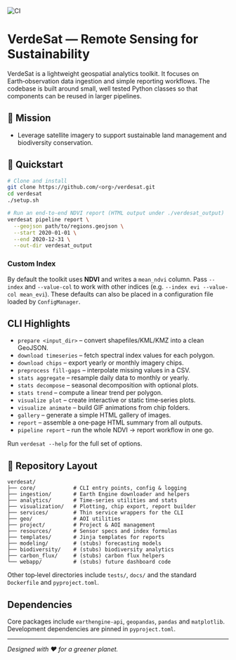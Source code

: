 ![CI](https://github.com/VerdeSat/verdesat/actions/workflows/ci.yml/badge.svg)
# VerdeSat — Remote Sensing for Sustainability

VerdeSat is a lightweight geospatial analytics toolkit.  It focuses on
Earth‑observation data ingestion and simple reporting workflows.  The
codebase is built around small, well tested Python classes so that
components can be reused in larger pipelines.

## 🌱 Mission
- Leverage satellite imagery to support sustainable land management and
  biodiversity conservation.

## 🚀 Quickstart
```bash
# Clone and install
git clone https://github.com/<org>/verdesat.git
cd verdesat
./setup.sh

# Run an end‑to‑end NDVI report (HTML output under ./verdesat_output)
verdesat pipeline report \
  --geojson path/to/regions.geojson \
  --start 2020-01-01 \
  --end 2020-12-31 \
  --out-dir verdesat_output
```

### Custom Index
By default the toolkit uses **NDVI** and writes a `mean_ndvi` column.
Pass `--index` and `--value-col` to work with other indices (e.g.
`--index evi --value-col mean_evi`).  These defaults can also be placed
in a configuration file loaded by `ConfigManager`.

## CLI Highlights
- `prepare <input_dir>` – convert shapefiles/KML/KMZ into a clean
  GeoJSON.
- `download timeseries` – fetch spectral index values for each polygon.
- `download chips` – export yearly or monthly imagery chips.
- `preprocess fill-gaps` – interpolate missing values in a CSV.
- `stats aggregate` – resample daily data to monthly or yearly.
- `stats decompose` – seasonal decomposition with optional plots.
- `stats trend` – compute a linear trend per polygon.
- `visualize plot` – create interactive or static time‑series plots.
- `visualize animate` – build GIF animations from chip folders.
- `gallery` – generate a simple HTML gallery of images.
- `report` – assemble a one‑page HTML summary from all outputs.
- `pipeline report` – run the whole NDVI → report workflow in one go.

Run `verdesat --help` for the full set of options.

## 📁 Repository Layout
```
verdesat/
├── core/            # CLI entry points, config & logging
├── ingestion/       # Earth Engine downloader and helpers
├── analytics/       # Time-series utilities and stats
├── visualization/   # Plotting, chip export, report builder
├── services/        # Thin service wrappers for the CLI
├── geo/             # AOI utilities
├── project/         # Project & AOI management
├── resources/       # Sensor specs and index formulas
├── templates/       # Jinja templates for reports
├── modeling/        # (stubs) forecasting models
├── biodiversity/    # (stubs) biodiversity analytics
├── carbon_flux/     # (stubs) carbon flux helpers
└── webapp/          # (stubs) future dashboard code
```
Other top‑level directories include `tests/`, `docs/` and the standard
`Dockerfile` and `pyproject.toml`.

## Dependencies
Core packages include `earthengine-api`, `geopandas`, `pandas` and
`matplotlib`.  Development dependencies are pinned in
`pyproject.toml`.

---
*Designed with ❤️ for a greener planet.*
